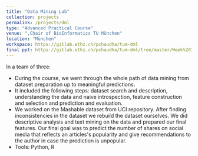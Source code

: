 ```yaml
---
title: "Data Mining Lab"
collection: projects
permalink: /projects/dml
type: "Advanced Practical Course"
venue: ",Chair of BioInformatics TU München"
location: "München"
workspace: https://gitlab.ethz.ch/pchaudha/tum-dml
final ppt: https://gitlab.ethz.ch/pchaudha/tum-dml/tree/master/Week%2010_%20Final%20Presentation
---
```


In a team of three:
* During the course, we went through the whole path of data mining from dataset preparation up to meaningful predictions.
* It included the following steps: dataset search and description, understanding the data and naive introspection, feature construction and selection and prediction and evaluation.
* We worked on the Mashable dataset from UCI repository. After finding inconsistencies in the dataset we rebuild the dataset ourselves. We did descriptive analysis and text mining on the data and prepared our final features. Our final goal was to predict the number of shares on social media that reflects an articles's popularity and give recommendations to the author in case the prediction is unpopular. 
* Tools: Python, R
